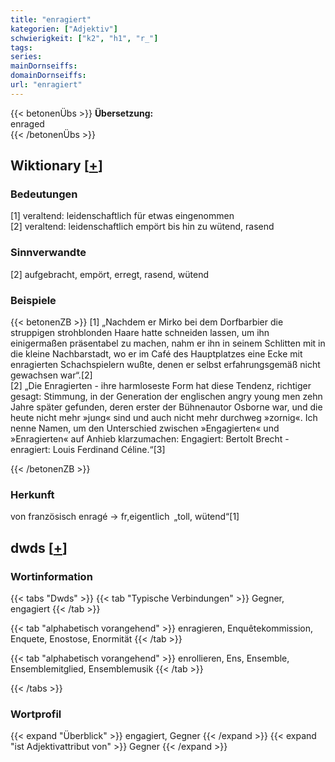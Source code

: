 ```yaml
---
title: "enragiert"
kategorien: ["Adjektiv"]
schwierigkeit: ["k2", "h1", "r_"]
tags:
series:
mainDornseiffs:
domainDornseiffs:
url: "enragiert"
---
```


{{< betonenÜbs >}}
**Übersetzung:**  
enraged  
{{< /betonenÜbs >}}

## Wiktionary [[+](https://de.wiktionary.org/wiki/enragiert)]

### Bedeutungen
[1] veraltend: leidenschaftlich für etwas eingenommen  
[2] veraltend: leidenschaftlich empört bis hin zu wütend, rasend  

### Sinnverwandte
[2] aufgebracht, empört, erregt, rasend, wütend  

### Beispiele
{{< betonenZB >}}
[1] „Nachdem er Mirko bei dem Dorfbarbier die struppigen strohblonden Haare hatte schneiden lassen, um ihn einigermaßen präsentabel zu machen, nahm er ihn in seinem Schlitten mit in die kleine Nachbarstadt, wo er im Café des Hauptplatzes eine Ecke mit enragierten Schachspielern wußte, denen er selbst erfahrungsgemäß nicht gewachsen war“.[2]  
[2] „Die Enragierten - ihre harmloseste Form hat diese Tendenz, richtiger gesagt: Stimmung, in der Generation der englischen angry young men zehn Jahre später gefunden, deren erster der Bühnenautor Osborne war, und die heute nicht mehr »jung« sind und auch nicht mehr durchweg »zornig«. Ich nenne Namen, um den Unterschied zwischen »Engagierten« und »Enragierten« auf Anhieb klarzumachen: Engagiert: Bertolt Brecht - enragiert: Louis Ferdinand Céline.“[3]  

{{< /betonenZB >}}
### Herkunft
von französisch enragé → fr,eigentlich „toll, wütend“[1]  



## dwds [[+](https://www.dwds.de/wb/enragiert)]

### Wortinformation
{{< tabs "Dwds" >}}
{{< tab "Typische Verbindungen" >}}
Gegner, engagiert
{{< /tab >}}

{{< tab "alphabetisch vorangehend" >}}
enragieren, Enquêtekommission, Enquete, Enostose, Enormität
{{< /tab >}}

{{< tab "alphabetisch vorangehend" >}}
enrollieren, Ens, Ensemble, Ensemblemitglied, Ensemblemusik
{{< /tab >}}

{{< /tabs >}}

### Wortprofil
{{< expand "Überblick" >}} engagiert, Gegner {{< /expand >}}
{{< expand "ist Adjektivattribut von" >}} Gegner {{< /expand >}}

